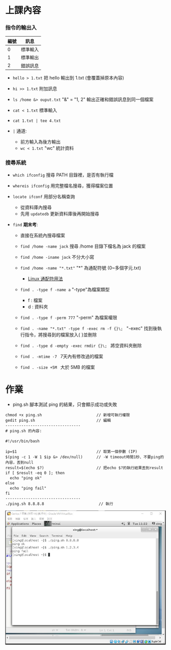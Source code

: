 # 上課內容

### 指令的輸出入

編號 | 訊息
-----|------
0|標準輸入
1|標準輸出
2|錯誤訊息

* `hello > 1.txt` 把 hello 輸出到 1.txt (會覆蓋掉原本內容)

* `hi >> 1.txt` 附加訊息

* `ls /home &> ouput.txt` "&" = "1, 2" 輸出正確和錯誤訊息到同一個檔案

* `cat < 1.txt` 標準輸入

* `cat 1.txt | tee 4.txt`

* `|` 通道:

  * 前方輸入為後方輸出
  * `wc < 1.txt` "wc" 統計資料 
 
### 搜尋系統

* `which ifconfig` 搜尋 PATH 目錄裡，是否有執行檔

* `whereis ifconfig` 用完整檔名搜尋，獲得檔案位置

* `locate ifconf` 用部分名稱查詢

  * 從資料庫內搜尋
  * 先用 `updatedb` 更新資料庫後再開始搜尋

* `find` **期末考**:
  
  * 直接在系統內搜尋檔案

  * `find /home -name jack` 搜尋 /home 目錄下檔名為 jack 的檔案
  
  * `find /home -iname jack` 不分大小寫
  
  * `find /home -name "*.txt"` "\*" 為通配符號 (0~多個字元.txt)
  
    * [Linux 通配符用法](https://blog.csdn.net/magi1201/article/details/76065370)
  
  * `find . -type f -name a` "-type"為檔案類型 
  
    * f : 檔案
    * d : 資料夾
    
  * `find . -type f -perm 777` "-perm" 為檔案權限 
  
  * `find . -name "*.txt" -type f -exec rm -f {}\; ` "-exec" 找到後執行指令，將搜尋到的檔案放入{ }並刪除
  
  * `find . -type d -empty -exec rmdir {}\; ` 將空資料夾刪除
  
  * `find . -mtime -7 ` 7天內有修改過的檔案
  
  * `find . -size +5M ` 大於 5MB 的檔案
  
# 作業

* ping.sh 腳本測試 ping 的結果，只會顯示成功或失敗

```
chmod +x ping.sh                        // 新增可執行權限
gedit ping.sh                           // 編輯
---------------------------------
# ping.sh 的內容:

#!/usr/bin/bash

ip=$1                                   // 取第一個參數 (IP)
$(ping -c 1 -W 1 $ip &> /dev/null)      // -W timeout時間1秒、不要ping的內容，丟到null
result=$(echo $?)                       // 把echo $?的執行結果丟到result
if [ $result -eq 0 ]; then
  echo "ping ok"
else
  echo "ping fail"
fi
---------------------------------
./ping.sh 8.8.8.8                        // 執行
```

![image](image/ping.sh.jpg)


